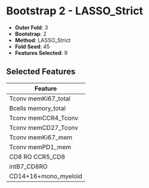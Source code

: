 # Bootstrap 2 - LASSO_Strict

- **Outer Fold**: 3
- **Bootstrap**: 2
- **Method**: LASSO_Strict
- **Fold Seed**: 45
- **Features Selected**: 9

## Selected Features

| Feature |
|---------|
| Tconv memKi67_total |
| Bcells memory_total |
| Tconv memCCR4_Tconv |
| Tconv memCD27_Tconv |
| Tconv memKi67_mem |
| Tconv memPD1_mem |
| CD8 RO CCR5_CD8 |
| intB7_CD8RO |
| CD14+16+mono_myeloid |
